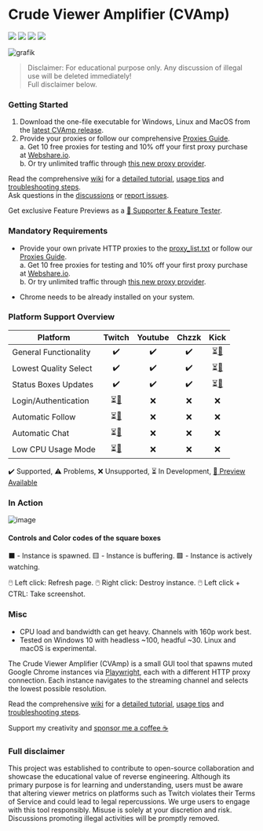 # Crude Viewer Amplifier (CVAmp)

[![](https://img.shields.io/github/downloads/kevinbytesthedust/cvamp/total)](https://github.com/KevinBytesTheDust/cvamp/releases/latest)
[![](https://github.com/KevinBytesTheDust/cvamp/actions/workflows/pytest.yml/badge.svg)](https://github.com/KevinBytesTheDust/cvamp/actions/workflows/pytest.yml)
[![](https://github.com/KevinBytesTheDust/cvamp/actions/workflows/format_lint.yml/badge.svg)](https://github.com/KevinBytesTheDust/cvamp/actions/workflows/format_lint.yml)
[![](https://github.com/KevinBytesTheDust/cvamp/actions/workflows/build.yml/badge.svg)](https://github.com/KevinBytesTheDust/cvamp/actions/workflows/build.yml)

![grafik](https://github.com/user-attachments/assets/66110d35-1683-4f95-a48f-a737c5dcedd0)

> Disclaimer: For educational purpose only. Any discussion of illegal use will be deleted immediately!  
> Full disclaimer below.

### Getting Started

1. Download the one-file executable for Windows, Linux and MacOS from the [latest CVAmp release](https://github.com/KevinBytesTheDust/cvamp/releases/latest).
2. Provide your proxies or follow our comprehensive [Proxies Guide](https://github.com/KevinBytesTheDust/cvamp/wiki/Webshare.io-Proxies-Guide).  
   a. Get 10 free proxies for testing and 10% off your first proxy purchase at [Webshare.io](https://blueloperlabs.ch/proxy/wf).  
   b. Or try unlimited traffic through [this new proxy provider](https://blueloperlabs.ch/proxy-ps/tf).

Read the comprehensive [wiki](https://github.com/KevinBytesTheDust/cvamp/wiki) for a [detailed tutorial](https://github.com/KevinBytesTheDust/cvamp/wiki/Detailed-Tutorial), [usage tips](https://github.com/KevinBytesTheDust/cvamp/wiki/Advanced-features-and-controls) and [troubleshooting steps](https://github.com/KevinBytesTheDust/cvamp/wiki/Troubleshooting).  
Ask questions in the [discussions](https://github.com/KevinBytesTheDust/cvamp/discussions) or [report issues](https://github.com/KevinBytesTheDust/cvamp/issues).

Get exclusive Feature Previews as a [:gem: Supporter & Feature Tester](https://blueloperlabs.ch/supporter/wf).

### Mandatory Requirements

- Provide your own private HTTP proxies to the [proxy_list.txt](proxy/proxy_list.txt) or follow our [Proxies Guide](https://github.com/KevinBytesTheDust/cvamp/wiki/Webshare.io-Proxies-Guide).  
  a. Get 10 free proxies for testing and 10% off your first proxy purchase at [Webshare.io](https://blueloperlabs.ch/proxy/wf).  
  b. Or try unlimited traffic through [this new proxy provider](https://blueloperlabs.ch/proxy-ps/tf).

- Chrome needs to be already installed on your system.

### Platform Support Overview

| Platform              |                                Twitch                                 |      Youtube       |       Chzzk        |                                 Kick                                  |
| --------------------- | :-------------------------------------------------------------------: | :----------------: | :----------------: | :-------------------------------------------------------------------: |
| General Functionality |                          :heavy_check_mark:                           | :heavy_check_mark: | :heavy_check_mark: | ⏳[:gem:](https://github.com/KevinBytesTheDust/cvamp/discussions/296) |
| Lowest Quality Select |                          :heavy_check_mark:                           | :heavy_check_mark: | :heavy_check_mark: | ⏳[:gem:](https://github.com/KevinBytesTheDust/cvamp/discussions/296) |
| Status Boxes Updates  |                          :heavy_check_mark:                           | :heavy_check_mark: | :heavy_check_mark: | ⏳[:gem:](https://github.com/KevinBytesTheDust/cvamp/discussions/296) |
| Login/Authentication  | ⏳[:gem:](https://github.com/KevinBytesTheDust/cvamp/discussions/296) |        :x:         |        :x:         |                                  :x:                                  |
| Automatic Follow      | ⏳[:gem:](https://github.com/KevinBytesTheDust/cvamp/discussions/296) |        :x:         |        :x:         |                                  :x:                                  |
| Automatic Chat        | ⏳[:gem:](https://github.com/KevinBytesTheDust/cvamp/discussions/296) |        :x:         |        :x:         |                                  :x:                                  |
| Low CPU Usage Mode    | ⏳[:gem:](https://github.com/KevinBytesTheDust/cvamp/discussions/296) |        :x:         |        :x:         |                                  :x:                                  |

:heavy_check_mark: Supported, :warning: Problems, :x: Unsupported, ⏳ In Development, [:gem: Preview Available](https://github.com/KevinBytesTheDust/cvamp/discussions/296)

### In Action

![image](https://github.com/user-attachments/assets/94611ec5-c6c7-4473-9bb4-3f41dad3b563)

#### Controls and Color codes of the square boxes

⬛ - Instance is spawned. 🟨 - Instance is buffering. 🟩 - Instance is actively watching.

🖱️ Left click: Refresh page.
🖱️ Right click: Destroy instance.
🖱️ Left click + CTRL: Take screenshot.

### Misc

- CPU load and bandwidth can get heavy. Channels with 160p work best.
- Tested on Windows 10 with headless ~100, headful ~30. Linux and macOS is experimental.

The Crude Viewer Amplifier (CVAmp) is a small GUI tool that spawns muted Google Chrome instances via [Playwright](https://github.com/microsoft/playwright-python), each with a different HTTP proxy connection. Each instance navigates to the streaming channel and selects the lowest possible resolution.

Read the comprehensive [wiki](https://github.com/KevinBytesTheDust/cvamp/wiki) for a [detailed tutorial](https://github.com/KevinBytesTheDust/cvamp/wiki/Detailed-Tutorial), [usage tips](https://github.com/KevinBytesTheDust/cvamp/wiki/Advanced-features-and-controls) and [troubleshooting steps](https://github.com/KevinBytesTheDust/cvamp/wiki/Troubleshooting).

Support my creativity and [sponsor me a coffee :coffee:](https://blueloperlabs.ch/supporter/wf)

### Full disclaimer

This project was established to contribute to open-source collaboration and showcase the educational value of reverse engineering. Although its primary purpose is for learning and understanding, users must be aware that altering viewer metrics on platforms such as Twitch violates their Terms of Service and could lead to legal repercussions. We urge users to engage with this tool responsibly. Misuse is solely at your discretion and risk. Discussions promoting illegal activities will be promptly removed.
